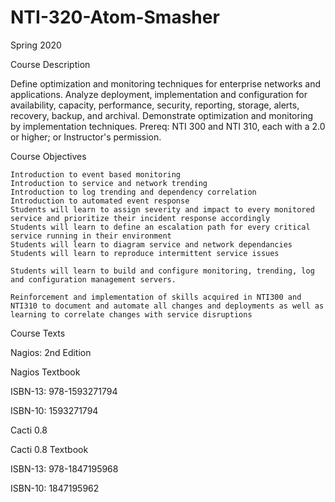 # NTI-320-Atom-Smasher
Spring 2020



Course Description

Define optimization and monitoring techniques for enterprise networks and applications. Analyze deployment, implementation and configuration for availability, capacity, performance, security, reporting, storage, alerts, recovery, backup, and archival. Demonstrate optimization and monitoring by implementation techniques. Prereq: NTI 300 and NTI 310, each with a 2.0 or higher; or Instructor's permission.

 
Course Objectives

    Introduction to event based monitoring
    Introduction to service and network trending
    Introduction to log trending and dependency correlation
    Introduction to automated event response
    Students will learn to assign severity and impact to every monitored service and prioritize their incident response accordingly
    Students will learn to define an escalation path for every critical service running in their environment
    Students will learn to diagram service and network dependancies
    Students will learn to reproduce intermittent service issues

    Students will learn to build and configure monitoring, trending, log and configuration management servers.

    Reinforcement and implementation of skills acquired in NTI300 and NTI310 to document and automate all changes and deployments as well as learning to correlate changes with service disruptions

 
Course Texts

Nagios: 2nd Edition

Nagios Textbook

ISBN-13: 978-1593271794

ISBN-10: 1593271794

 

Cacti 0.8

Cacti 0.8 Textbook

ISBN-13: 978-1847195968

ISBN-10: 1847195962

 

 

